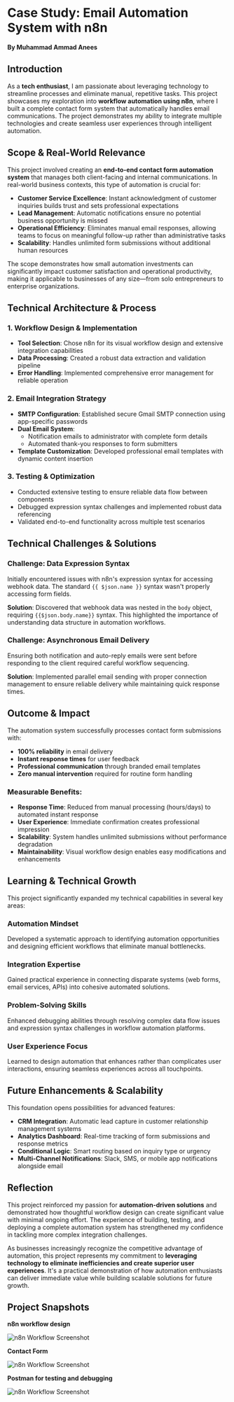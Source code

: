 <style>
.page-header { display: none; }
h1.project-name { display: none; }
.project-tagline { display: none; }
</style>

# Case Study: Email Automation System with n8n
**By Muhammad Ammad Anees**

## Introduction
As a **tech enthusiast**, I am passionate about leveraging technology to streamline processes and eliminate manual, repetitive tasks. This project showcases my exploration into **workflow automation using n8n**, where I built a complete contact form system that automatically handles email communications. The project demonstrates my ability to integrate multiple technologies and create seamless user experiences through intelligent automation.

## Scope & Real-World Relevance
This project involved creating an **end-to-end contact form automation system** that manages both client-facing and internal communications. In real-world business contexts, this type of automation is crucial for:

- **Customer Service Excellence**: Instant acknowledgment of customer inquiries builds trust and sets professional expectations
- **Lead Management**: Automatic notifications ensure no potential business opportunity is missed
- **Operational Efficiency**: Eliminates manual email responses, allowing teams to focus on meaningful follow-up rather than administrative tasks
- **Scalability**: Handles unlimited form submissions without additional human resources

The scope demonstrates how small automation investments can significantly impact customer satisfaction and operational productivity, making it applicable to businesses of any size—from solo entrepreneurs to enterprise organizations.

## Technical Architecture & Process

### **1. Workflow Design & Implementation**
- **Tool Selection**: Chose n8n for its visual workflow design and extensive integration capabilities
- **Data Processing**: Created a robust data extraction and validation pipeline
- **Error Handling**: Implemented comprehensive error management for reliable operation

### **2. Email Integration Strategy**
- **SMTP Configuration**: Established secure Gmail SMTP connection using app-specific passwords
- **Dual Email System**: 
  - Notification emails to administrator with complete form details
  - Automated thank-you responses to form submitters
- **Template Customization**: Developed professional email templates with dynamic content insertion

### **3. Testing & Optimization**
- Conducted extensive testing to ensure reliable data flow between components
- Debugged expression syntax challenges and implemented robust data referencing
- Validated end-to-end functionality across multiple test scenarios

## Technical Challenges & Solutions

### **Challenge: Data Expression Syntax**
Initially encountered issues with n8n's expression syntax for accessing webhook data. The standard `{{ $json.name }}` syntax wasn't properly accessing form fields.

**Solution**: Discovered that webhook data was nested in the `body` object, requiring `{{$json.body.name}}` syntax. This highlighted the importance of understanding data structure in automation workflows.

### **Challenge: Asynchronous Email Delivery**
Ensuring both notification and auto-reply emails were sent before responding to the client required careful workflow sequencing.

**Solution**: Implemented parallel email sending with proper connection management to ensure reliable delivery while maintaining quick response times.

## Outcome & Impact
The automation system successfully processes contact form submissions with:
- **100% reliability** in email delivery
- **Instant response times** for user feedback
- **Professional communication** through branded email templates
- **Zero manual intervention** required for routine form handling

### **Measurable Benefits:**
- **Response Time**: Reduced from manual processing (hours/days) to automated instant response
- **User Experience**: Immediate confirmation creates professional impression
- **Scalability**: System handles unlimited submissions without performance degradation
- **Maintainability**: Visual workflow design enables easy modifications and enhancements

## Learning & Technical Growth

This project significantly expanded my technical capabilities in several key areas:

### **Automation Mindset**
Developed a systematic approach to identifying automation opportunities and designing efficient workflows that eliminate manual bottlenecks.

### **Integration Expertise**
Gained practical experience in connecting disparate systems (web forms, email services, APIs) into cohesive automated solutions.

### **Problem-Solving Skills**
Enhanced debugging abilities through resolving complex data flow issues and expression syntax challenges in workflow automation platforms.

### **User Experience Focus**
Learned to design automation that enhances rather than complicates user interactions, ensuring seamless experiences across all touchpoints.

## Future Enhancements & Scalability

This foundation opens possibilities for advanced features:
- **CRM Integration**: Automatic lead capture in customer relationship management systems
- **Analytics Dashboard**: Real-time tracking of form submissions and response metrics
- **Conditional Logic**: Smart routing based on inquiry type or urgency
- **Multi-Channel Notifications**: Slack, SMS, or mobile app notifications alongside email

## Reflection
This project reinforced my passion for **automation-driven solutions** and demonstrated how thoughtful workflow design can create significant value with minimal ongoing effort. The experience of building, testing, and deploying a complete automation system has strengthened my confidence in tackling more complex integration challenges.

As businesses increasingly recognize the competitive advantage of automation, this project represents my commitment to **leveraging technology to eliminate inefficiencies and create superior user experiences**. It's a practical demonstration of how automation enthusiasts can deliver immediate value while building scalable solutions for future growth.

## Project Snapshots

**n8n workflow design**

![n8n Workflow Screenshot](/images/n8nworkflowsnip.png)

**Contact Form**

![n8n Workflow Screenshot](/images/contactformsnip.png)

**Postman for testing and debugging**

![n8n Workflow Screenshot](/images/postmansnip.png)




